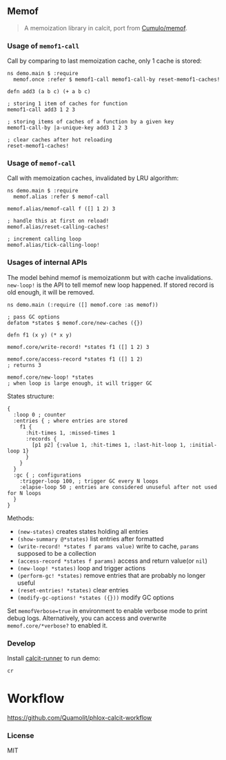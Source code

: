 
Memof
----

> A memoization library in calcit, port from [Cumulo/memof](https://github.com/Cumulo/memof).

### Usage of `memof1-call`

Call by comparing to last memoization cache, only 1 cache is stored:

```cirru
ns demo.main $ :require
  memof.once :refer $ memof1-call memof1-call-by reset-memof1-caches!

defn add3 (a b c) (+ a b c)

; storing 1 item of caches for function
memof1-call add3 1 2 3

; storing items of caches of a function by a given key
memof1-call-by |a-unique-key add3 1 2 3

; clear caches after hot reloading
reset-memof1-caches!
```

### Usage of `memof-call`

Call with memoization caches, invalidated by LRU algorithm:

```cirru
ns demo.main $ :require
  memof.alias :refer $ memof-call

memof.alias/memof-call f ([] 1 2) 3

; handle this at first on reload!
memof.alias/reset-calling-caches!

; increment calling loop
memof.alias/tick-calling-loop!
```

### Usages of internal APIs

The model behind memof is memoizationm but with cache invalidations. `new-loop!` is the API to tell memof new loop happened. If stored record is old enough, it will be removed.

```cirru
ns demo.main (:require ([] memof.core :as memof))

; pass GC options
defatom *states $ memof.core/new-caches ({})

defn f1 (x y) (* x y)

memof.core/write-record! *states f1 ([] 1 2) 3

memof.core/access-record *states f1 ([] 1 2)
; returns 3

memof.core/new-loop! *states
; when loop is large enough, it will trigger GC
```

States structure:

```edn
{
  :loop 0 ; counter
  :entries { ; where entries are stored
    f1 {
      :hit-times 1, :missed-times 1
      :records {
        [p1 p2] {:value 1, :hit-times 1, :last-hit-loop 1, :initial-loop 1}
      }
    }
  }
  :gc { ; configurations
    :trigger-loop 100, ; trigger GC every N loops
    :elapse-loop 50 ; entries are considered unuseful after not used for N loops
  }
}
```

Methods:

* `(new-states)` creates states holding all entries
* `(show-summary @*states)` list entries after formatted
* `(write-record! *states f params value)` write to cache, `params` supposed to be a collection
* `(access-record *states f params)` access and return value(or `nil`)
* `(new-loop! *states)` loop and trigger actions
* `(perform-gc! *states)` remove entries that are probably no longer useful
* `(reset-entries! *states)` clear entries
* `(modify-gc-options! *states ({}))` modify GC options

Set `memofVerbose=true` in environment to enable verbose mode to print debug logs.
Alternatively, you can access and overwrite `memof.core/*verbose?` to enabled it.

### Develop

Install [calcit-runner](https://github.com/Cirru/calcit-runner.nim) to run demo:

```bash
cr
```

# Workflow

https://github.com/Quamolit/phlox-calcit-workflow

### License

MIT
